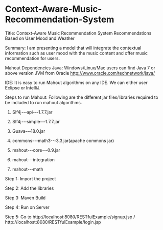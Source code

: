# Context-Aware-Music-Recommendation-System


Title: Context-Aware Music Recommendation System Recommendations Based on User Mood and Weather

Summary:
I am presenting a model that will integrate the contextual information such as user mood with the music content and offer music recommendation for users. 

Mahout Dependencies 
Java: Windows/Linux/Mac users can find Java 7 or above version JVM from Oracle http://www.oracle.com/technetwork/java/ 

IDE: It is easy to run Mahout algorithms on any IDE. We can either user Eclipse or IntelliJ. 

Steps to run Mahout: 
Following are the different jar files/libraries required to be included to run mahout algorithms. 

1.	Slf4j--‐api--‐1.7.7.jar

2.	Slf4j--‐simple--‐1.7.7.jar

3.	Guava--‐18.0.jar

4.	commons--‐math3--‐3.3.jar(apache commons jar)

5.	mahout--‐core--‐0.9.jar

6.	mahout--‐integration

7.	mahout--‐math


Step 1: Import the project

Step 2: Add the libraries

Step 3: Maven Build

Step 4: Run on Server

Step 5: Go to http://localhost:8080/RESTfulExample/signup.jsp / http://localhost:8080/RESTfulExample/login.jsp
		



